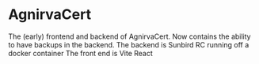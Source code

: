# AgnirvaCert
The (early) frontend and backend of AgnirvaCert. Now contains the ability to have backups in the backend. The backend is Sunbird RC running off a docker container The front end is Vite React

